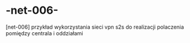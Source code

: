 # -net-006-
[net-006] przykład wykorzystania sieci vpn s2s do realizacji polaczenia pomiędzy centrala i oddziałami
